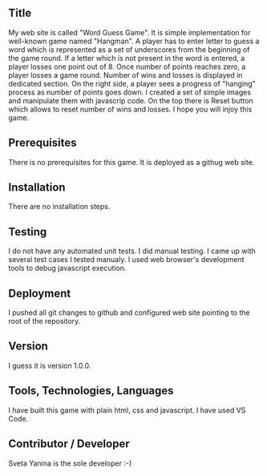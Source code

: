 ## Title
My web site is called "Word Guess Game". It is simple implementation for well-known game named "Hangman". A player has to enter letter to guess a word which is represented as a set of underscores from the beginning of the game round. If a letter which is not present in the word is entered, a player losses one point out of 8. Once number of points reaches zero, a player losses a game round. Number of wins and losses is displayed in dedicated section. On the right side, a player sees a progress of "hanging" process as number of points goes down. I created a set of simple images and manipulate them with javascrip code. On the top there is Reset button which allows to reset number of wins and losses. I hope you will injoy this game.

## Prerequisites
There is no prerequisites for this game. It is deployed as a githug web site.

## Installation
There are no installation steps.

## Testing
I do not have any automated unit tests. I did manual testing.
I came up with several test cases I tested manualy.
I used web browser's development tools to debug javascript execution.

## Deployment
I pushed all git changes to github and configured web site pointing to the root of the repository.

## Version
I guess it is version 1.0.0.

## Tools, Technologies, Languages
I have built this game with plain html, css and javascript. I have used VS Code.

## Contributor / Developer
Sveta Yanina is the sole developer :-)


